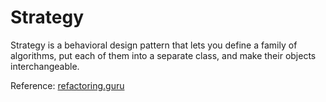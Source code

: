 # Strategy
Strategy is a behavioral design pattern that lets you define a family of algorithms, put each of them into a separate class, and make their objects interchangeable.

Reference: [refactoring.guru](https://refactoring.guru/design-patterns/strategy)